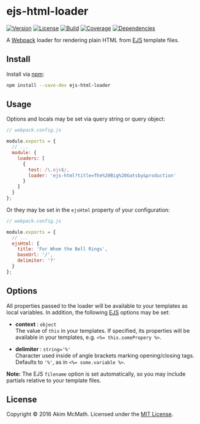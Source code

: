 # ejs-html-loader

[![Version][version-badge]][npm]
[![License][license-badge]][license]
[![Build][build-badge]][travis]
[![Coverage][coverage-badge]][coveralls]
[![Dependencies][dependencies-badge]][gemnasium]

A [Webpack][webpack] loader for rendering plain HTML from [EJS][ejs]
template files.

## Install

Install via [npm][npm]:

```sh
npm install --save-dev ejs-html-loader
```

## Usage

Options and locals may be set via query string or query object:

```js
// webpack.config.js

module.exports = {
  // ...
  module: {
    loaders: [
      {
        test: /\.ejs$/,
        loader: 'ejs-html?title=The%20Big%20Gatsby&production'
      }
    ]
  }
};
```

Or they may be set in the `ejsHtml` property of your configuration:

```js
// webpack.config.js

module.exports = {
  // ...
  ejsHtml: {
    title: 'For Whom the Bell Rings',
    baseUrl: '/',
    delimiter: '?'
  }
};
```

## Options

All properties passed to the loader will be available to your
templates as local variables. In addition, the following [EJS][ejs]
options may be set:

* **context** : `object`<br>
The value of `this` in your templates. If specified, its properties will be
available in your templates, e.g. `<%= this.somePropery %>`.

* **delimiter** : `string='%'`<br>
Character used inside of angle brackets marking opening/closing tags.
Defaults to `'%'`, as in `<%= some.variable %>`.

**Note:** The EJS `filename` option is set automatically, so you may
include partials relative to your template files.

## License

Copyright &copy; 2016 Akim McMath. Licensed under the [MIT License][license].

[version-badge]: https://img.shields.io/npm/v/ejs-html-loader.svg?style=flat-square
[license-badge]: https://img.shields.io/npm/l/ejs-html-loader.svg?style=flat-square
[build-badge]: https://img.shields.io/travis/akim-mcmath/ejs-html-loader/master.svg?style=flat-square
[coverage-badge]: https://img.shields.io/coveralls/akim-mcmath/ejs-html-loader/master.svg?style=flat-square&service=github
[dependencies-badge]: https://img.shields.io/gemnasium/akim-mcmath/ejs-html-loader.svg?style=flat-square

[npm]: https://www.npmjs.com/package/ejs-html-loader
[license]: LICENSE.txt
[travis]: https://travis-ci.org/akim-mcmath/ejs-html-loader
[coveralls]: https://coveralls.io/github/akim-mcmath/ejs-html-loader?branch=master
[gemnasium]: https://gemnasium.com/akim-mcmath/ejs-html-loader
[webpack]: https://webpack.github.io/
[ejs]: http://ejs.co/
